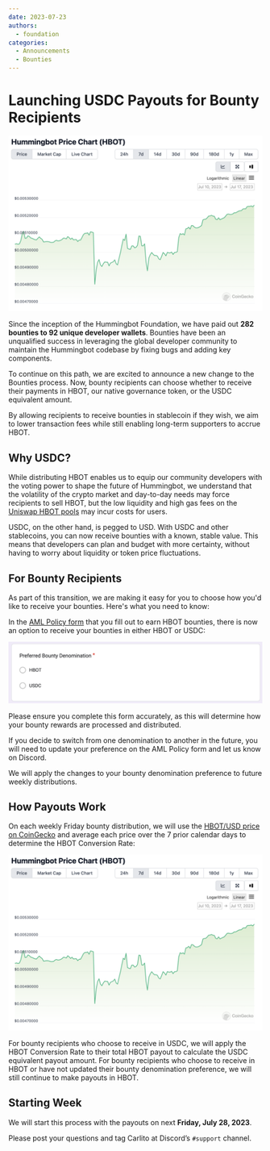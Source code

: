 ```yaml
---
date: 2023-07-23
authors:
  - foundation
categories:
  - Announcements
  - Bounties
---
```


# Launching USDC Payouts for Bounty Recipients

![](cover.png)

Since the inception of the Hummingbot Foundation, we have paid out **282 bounties to 92 unique developer wallets**. Bounties have been an unqualified success in leveraging the global developer community to maintain the Hummingbot codebase by fixing bugs and adding key components.

To continue on this path, we are excited to announce a new change to the Bounties process. Now, bounty recipients can choose whether to receive their payments in HBOT, our native governance token, or the USDC equivalent amount.

By allowing recipients to receive bounties in stablecoin if they wish, we aim to lower transaction fees while still enabling long-term supporters to accrue HBOT.

<!-- more -->

## Why USDC?

While distributing HBOT enables us to equip our community developers with the voting power to shape the future of Hummingbot, we understand that the volatility of the crypto market and day-to-day needs may force recipients to sell HBOT, but the low liquidity and high gas fees on the [Uniswap HBOT pools](https://info.uniswap.org/#/pools/0x47541d068e1289297e1ef66277507116a26de860) may incur costs for users.

USDC, on the other hand, is pegged to USD. With USDC and other stablecoins, you can now receive bounties with a known, stable value. This means that developers can plan and budget with more certainty, without having to worry about liquidity or token price fluctuations.

## For Bounty Recipients

As part of this transition, we are making it easy for you to choose how you'd like to receive your bounties. Here's what you need to know:

In the [AML Policy form](https://forms.gle/ZDKtkSLF7VSGYMBo9) that you fill out to earn HBOT bounties, there is now an option to receive your bounties in either HBOT or USDC:

![](./Preferred-Bounty-Denomination.png)

Please ensure you complete this form accurately, as this will determine how your bounty rewards are processed and distributed.

If you decide to switch from one denomination to another in the future, you will need to update your preference on the AML Policy form and let us know on Discord.

We will apply the changes to your bounty denomination preference to future weekly distributions.

## How Payouts Work

On each weekly Friday bounty distribution, we will use the [HBOT/USD price on CoinGecko](https://www.coingecko.com/en/coins/hummingbot) and average each price over the 7 prior calendar days to determine the HBOT Conversion Rate:

![](./HBOT-Price-Chart-at-Coingecko-1.png)

For bounty recipients who choose to receive in USDC, we will apply the HBOT Conversion Rate to their total HBOT payout to calculate the USDC equivalent payout amount. For bounty recipients who choose to receive in HBOT or have not updated their bounty denomination preference, we will still continue to make payouts in HBOT.

## Starting Week

We will start this process with the payouts on next **Friday, July 28, 2023**.

Please post your questions and tag Carlito at Discord’s `#support` channel.